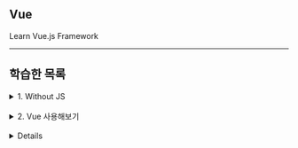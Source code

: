 ## Vue
Learn Vue.js Framework

---

## 학습한 목록

<details>
<summary>1. Without JS</summary>

- starting-project 의 app.js에서 입력된 값을 읽을 수 있도록 index.html의 `input` 태그에 access 해야합니다.
- 버튼에 대한 클릭 이벤트도 수신해야 해야 하기 떄문에 `<button>`에도 access 해야합니다.
- `<ul>` 리스트에도 접근해 새로운 목록을 추가할 수 있어야 합니다.

<br>

> 위의 내용을 수행하기 위해 app.js에 상수(const)를 3개 생성합니다.

```javascript
// Query Selector를 통해 HTML 요소의 Javascript 객체 구현을 가리키는 포인터를 상수에 할당합니다.
const buttonEl = document.querySelector('button');
const inputEl = document.querySelector('input');
const listEl = document.querySelector('ul');

// 이 함수는 사용자가 입력한 값을 받아서 Goal을 수정해줍니다.
function addGoal() {
  const enteredValue = inputEl.value;

  // Javascript로 새 DOM 요소를 프로그래밍 방식으로 생성
  const listItemEl = document.createElement('li');
  listItemEl.textContent = enteredValue;

  // 프로그래밍 방식으로 생성한 listItemEl을 Child로 추가
  listEl.appendChild(listItemEl);

  // 이전의 Goal들 삭제
  inputEl.value = '';
}

// ButtonEl에 Clien Listener 추가해서 버튼에 접근하여 클릭 이벤트 수신
// 두번째 파라미터는 클릭이 발생할 때 실행할 함수 지정
buttonEl.addEventListener('click', addGoal);
```
</details>

<br>

<details>
<summary>2. Vue 사용해보기</summary>

Vue를 사용하기 위한 여러가지 방법이 있지만 간단하게 CDN 방식으로 학습해보겠습니다.

전에 썼던 app.js의 내용은 모두 주석처리 해줍니다.

Vue를 간단하게 script 태그로 불러오는 코드입니다.

```html
<script src="https://unpkg.com/vue@3/dist/vue.global.js"></script>
```

HTML 파일에 script 태그를 이용해 vue를 불러올 수 있습니다.
Vue를 추가할때 js파일을 불러오는 script 위에 붙여줍시다.

```html
    <script src="https://unpkg.com/vue@3/dist/vue.global.js"></script>
    <script src="app.js"></script>
```

<br>

Vue를 사용하기 전은 명령형 방식으로 실행했었습니다.

이는 브라우저가 실행하는 단계를 직접 모두 정의해 준다는 뜻입니다. (버튼, 입력요소, 함수생성 등)

<br>

이때 Vue를 활용하면 완전히 다른 방식의 접근이 가능합니다.

어느 시점에 DOM에서 무엇을 생성하고 추가하거나 바꿀지 Vue가 스스로 알아내도록 합니다.

이를 위해서 HTML코드를 제어하는 Vue 앱을 생성해야 합니다.

<br>

Vue CDN을 불러와서 사용가능한 글로벌 객체인 `Vue.createApp()`을 호출하면 됩니다.

이제 여기에 Vue앱을 구성하는 자바스크립트 객체를 넣어줍니다.

이때 `구성`이란 Vue 앱에서 어떤 데이터를 사용할 지 설정하는걸 의미합니다.

<br>

```javascript
Vue.createApp({
  data() {
    return {
      goals: [],
      enteredValue: ''
    };
  }
});
```

<br>

위 예제에서는 `Goal`과 사용자가 입력한 데이터가 필요한 데이터가 됩니다.

그 데이터를 `data`라는 이름의 함수를 가지는 프로퍼티를 Vue 앱의 자바스크립트 객체에 추가해줍니다.

이 함수는 객체를 반환해야 합니다.

즉, Vue 앱이 인식해야 하는 데이터를 이 객체에서 정의합니다.

<br>

함수가 리턴하는 enteredValue를 HTML의 input과 특수한 지시문을 이용해 연결할 수 있습니다.

바로 `v-model`이라는 속성인데 HTML이 지원하는 Default 속성은 아닙니다. Vue만 인식할 수 있습니다.

`v-model`의 값으로는 프로퍼티 이름인 enteredValue를 반복합니다.

즉, 사용자가 입력한 input 값을 수신해서 enteredValue 프로퍼티를 업데이트 합니다.

```html
<input type="text" id="goal" v-model="enteredValue">
```

<br>

이제 버튼에서 enteredValue에 저장된 값을 가지고 createApp으로 전달하는 이 객체에 키:값 쌍을 하나 더 추가하면 됩니다.

```javascript
Vue.createApp({
  data() {
    return {
      goals: [],
      enteredValue: ''
    };
  },

  // 이 부분
  methods: {
    addGoal() {
      this.goals.push(this.enteredValue);
    }
  }
});
```

위 코드에서 `methods` 부분에서 메서드와 함수를 정의할 수 있습니다.

해당 메서드와 함수를 HTML코드에서 호출할 수 있어야겠죠.

`addGoal()` 이라는 메서드를 추가하고 goals로 가서 현재 enteredValue에 추가합니다.

<br>

이제 버튼을 클릭할때마다 addGoal()이 트리거 됩니다.

그리고 이제 HTML의 버튼 태그에 Vue를 이용한 특수한 속성`(v-on)`을 추가해서 수신할 이벤트 이름인 `click`을 입력해주면 됩니다.

그 값으로 클릭할 때 트리거 될 함수를 지정해주면 됩니다. 위에서 만든 함수인 addGoal()이 되겠죠.

```html
<button v-on:click="addGoal">Add Goal</button>
```

이렇게 하면 Vue에서는 addGole 메서드를 버튼이 클릭될때마다 실행됩니다.

<br>

이제 마지막으로 순서가 없는 목록(ul)에서 Goal을 출력하는 일만 남았습니다.

HTML의 `li`태그에 `v-for=""`속성을 추가해줍니다.

이를 요소에 추가해 여러번 복제할 수 있습니다.

```html
<li v-for="goal in goals">
```

<br>

위처럼 태그에 속성을 추가해서 goals 배열 전체에 Loop를 걸고 goal 마다 list를 하나씩 생성하도록 해야합니다.

저렇게 속성을 붙여주고 특수한 구문`(이중 중괄호)`으로 goal을 출력할 수 있습니다.

```html
<li v-for="goal in goals>{{ goal }}</li>
```

이제 리스트가 필요한만큼 복제 될겁니다.

<br>

이제 진짜 마지막으로 Vue앱이 페이지의 어느부분을 조정할지 Vue앱에 알려줘야 합니다.

위에서 쓴 모든 HTML의 특수속성이 id가 app인 div안에 전부 들어가있습니다.

즉, Vue 앱이 컨트롤할 화면은 바로 저 div 태그부분 입니다.

<br>

이제 어디를 컨트롤 할지 알았습니다.

app.js 파일의 `Vue.createApp()의 마지막 부분으로 가서 `mount()를 추가하고 인자로는,

CSS 선택자가 있는 문자열을 전달해서 DOM의 요소`#app`를 선택합니다.

결과물은 이렇게 됩니다.

![img](https://raw.githubusercontent.com/spacedustz/Obsidian-Image-Server/main/img/vue.png)
</details>

<br>

<details>
<sumarry>Vue를 이용한 DOM 상호작용</sumarry>


</details>